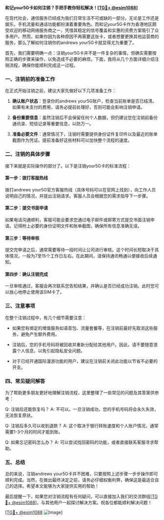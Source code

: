 **和记your5G卡如何注销？手把手教你轻松解决！[[TG💪+ @esim1088](https://t.me/s/esim1088)]**

在现代社会，通信服务已经成为我们日常生活不可或缺的一部分。无论是工作还是娱乐，手机流量和通话功能都扮演着重要角色。而和记your5G卡作为香港地区颇受欢迎的移动网络服务商之一，凭借其稳定的信号覆盖和实惠的资费方案吸引了众多用户。然而，如果你因为各种原因不再需要这张卡，或者想要更换其他运营商的服务，那么了解如何注销你的andrews your5G卡就显得尤为重要了。

首先，我们需要明确一点：注销your5G卡并不是一件复杂的事情，但确实需要按照正确的步骤来操作，以免造成不必要的麻烦。下面，我将从几个方面详细介绍注销流程，确保你能顺利完成这一过程。

### 一、注销前的准备工作

在正式开始注销之前，建议大家先做好以下几项准备工作：

1. **确认账户状态**：登录你的andrews your5G账户，检查当前账单是否已结清。如果有未支付的费用，请务必提前处理好，否则可能会影响注销申请。
   
2. **备份重要信息**：虽然注销后不会保留任何个人数据，但仍建议您在注销前备份通讯录、短信记录等重要信息，以防万一。

3. **准备必要文件**：通常情况下，注销时需要提供身份证件复印件以及最近的账单截图作为凭证。提前准备好这些材料可以加快整个流程的速度。

### 二、注销的具体步骤

接下来就是实际操作的部分了。以下是注销your5G卡的标准流程：

#### 第一步：拨打客服热线
拨打andrews your5G官方客服热线（具体号码可以在官网上找到），向工作人员说明自己的情况，并提出注销请求。客服人员会根据您的需求指导下一步骤。

#### 第二步：提交书面申请
如果电话沟通顺利，客服可能会要求您通过电子邮件或邮寄方式提交书面注销申请。记得附上必要的身份证明文件和账单截图，确保所有信息准确无误。

#### 第三步：等待审核
提交完申请之后，通常需要等待一段时间让公司进行审核。这个时间长短取决于具体情况，一般为7至15个工作日左右。在此期间，请保持通讯畅通以便接收后续通知。

#### 第四步：确认注销完成
一旦审核通过，客服会再次联系您告知结果，并确认是否已经成功注销。此时您可以放心地停止使用该SIM卡了。

### 三、注意事项

在整个注销过程中，有几个细节需要注意：

- 如果您有绑定的增值服务如语音包、流量套餐等，在注销前最好先取消这些服务，避免产生额外费用。
  
- 注销后，您的手机号码将被回收并重新分配给其他用户。因此，请不要随意泄露个人信息，以免引起隐私安全问题。

- 对于已经开通国际漫游功能的用户，建议在注销前关闭此功能以节省不必要的开支。

### 四、常见疑问解答

为了帮助更多朋友更好地理解注销流程，这里整理了一些常见的问题及其答案供参考：

Q: 注销后还能恢复吗？
A: 不可以。一旦注销成功，您的手机号码将会永久失效，无法恢复原状。

Q: 注销后多久可以收到退款？
A: 这个取决于银行转账速度和个人账户情况，通常需要1-3个月的时间才能到账。

Q: 如果忘记密码怎么办？
A: 可以尝试找回密码的功能，或者直接联系客服寻求帮助。

### 五、总结

总的来说，注销andrews your5G卡并不困难，只要按照上述步骤一步步操作即可顺利完成。当然，在做出最终决定之前，请务必仔细权衡利弊，确保这是最适合自己的选择。希望本文能够为大家提供实用的帮助！

最后提醒一下，如果您对注销流程有任何疑问，可以直接加入我们的交流群组[[TG💪+ @esim1088](https://t.me/s/esim1088)]，与其他用户一起探讨解决方案。祝各位都能顺利解决问题！

[[TG💪+ @esim1088](https://t.me/s/esim1088) ![Image](https://i.postimg.cc/4NQfJmqS/Snipaste-2025-05-13-00-14-12.png)]